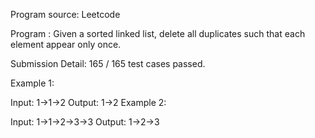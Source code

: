 Program source: Leetcode

Program : Given a sorted linked list, delete all duplicates such that each element appear only once.

Submission Detail: 165 / 165 test cases passed.

Example 1:

Input: 1->1->2
Output: 1->2
Example 2:

Input: 1->1->2->3->3
Output: 1->2->3
